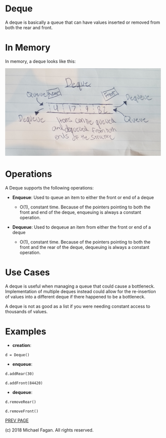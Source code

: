 # Deque

A deque is basically a queue that can have values inserted or removed from both the rear and front.

# In Memory

In memory, a deque looks like this:

![Image of Deque in Memory](images/deque_memory.jpg)

# Operations

A Deque supports the following operations:

* **Enqueue**: Used to queue an item to either the front or end of a deque
  * O(1), constant time. Because of the pointers pointing to both the front and end of the deque, enqueuing is always a constant operation.
  
* **Dequeue**: Used to dequeue an item from either the front or end of a deque
  * O(1), constant time. Because of the pointers pointing to both the front and the rear of the deque, dequeuing is always a constant operation.
  
# Use Cases

A deque is useful when managing a queue that could cause a bottleneck. Implementation of multiple deques instead could allow for the re-insertion of values into a different deque if there happened to be a bottleneck.

A deque is not as good as a list if you were needing constant access to thousands of values.

# Examples

* **creation**:

~~~
d = Deque()
~~~

* **enqueue**:

~~~
d.addRear(30)
~~~

~~~
d.addFront(84420)
~~~

* **dequeue**:

~~~
d.removeRear()
~~~

~~~
d.removeFront()
~~~

[PREV PAGE](queue.md)

(c) 2018 Michael Fagan. All rights reserved.
